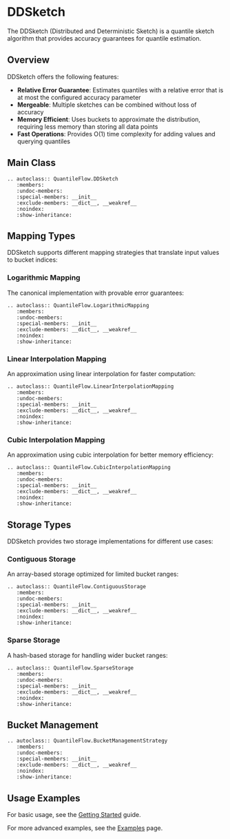 # DDSketch

The DDSketch (Distributed and Deterministic Sketch) is a quantile sketch algorithm that provides accuracy guarantees for quantile estimation.

## Overview

DDSketch offers the following features:

* **Relative Error Guarantee**: Estimates quantiles with a relative error that is at most the configured accuracy parameter
* **Mergeable**: Multiple sketches can be combined without loss of accuracy
* **Memory Efficient**: Uses buckets to approximate the distribution, requiring less memory than storing all data points
* **Fast Operations**: Provides O(1) time complexity for adding values and querying quantiles

## Main Class

```{eval-rst}
.. autoclass:: QuantileFlow.DDSketch
   :members:
   :undoc-members:
   :special-members: __init__
   :exclude-members: __dict__, __weakref__
   :noindex:
   :show-inheritance:
```

## Mapping Types

DDSketch supports different mapping strategies that translate input values to bucket indices:

### Logarithmic Mapping

The canonical implementation with provable error guarantees:

```{eval-rst}
.. autoclass:: QuantileFlow.LogarithmicMapping
   :members:
   :undoc-members:
   :special-members: __init__
   :exclude-members: __dict__, __weakref__
   :noindex:
   :show-inheritance:
```

### Linear Interpolation Mapping

An approximation using linear interpolation for faster computation:

```{eval-rst}
.. autoclass:: QuantileFlow.LinearInterpolationMapping
   :members:
   :undoc-members:
   :special-members: __init__
   :exclude-members: __dict__, __weakref__
   :noindex:
   :show-inheritance:
```

### Cubic Interpolation Mapping

An approximation using cubic interpolation for better memory efficiency:

```{eval-rst}
.. autoclass:: QuantileFlow.CubicInterpolationMapping
   :members:
   :undoc-members:
   :special-members: __init__
   :exclude-members: __dict__, __weakref__
   :noindex:
   :show-inheritance:
```

## Storage Types

DDSketch provides two storage implementations for different use cases:

### Contiguous Storage

An array-based storage optimized for limited bucket ranges:

```{eval-rst}
.. autoclass:: QuantileFlow.ContiguousStorage
   :members:
   :undoc-members:
   :special-members: __init__
   :exclude-members: __dict__, __weakref__
   :noindex:
   :show-inheritance:
```

### Sparse Storage

A hash-based storage for handling wider bucket ranges:

```{eval-rst}
.. autoclass:: QuantileFlow.SparseStorage
   :members:
   :undoc-members:
   :special-members: __init__
   :exclude-members: __dict__, __weakref__
   :noindex:
   :show-inheritance:
```

## Bucket Management

```{eval-rst}
.. autoclass:: QuantileFlow.BucketManagementStrategy
   :members:
   :undoc-members:
   :special-members: __init__
   :exclude-members: __dict__, __weakref__
   :noindex:
   :show-inheritance:
```

## Usage Examples

For basic usage, see the [Getting Started](../getting-started.md) guide.

For more advanced examples, see the [Examples](../examples.md) page. 